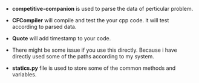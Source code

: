* __competitive-companion__ is used to parse the data of perticular problem.
* __CFCompiler__ will compile and test the your cpp code. it will test according to parsed data.
* __Quote__ will add timestamp to your code.

* There might be some issue if you use this directly. Because i have directly used some of the paths according to my system.
* __statics.py__ file is used to store some of the common methods and variables.
